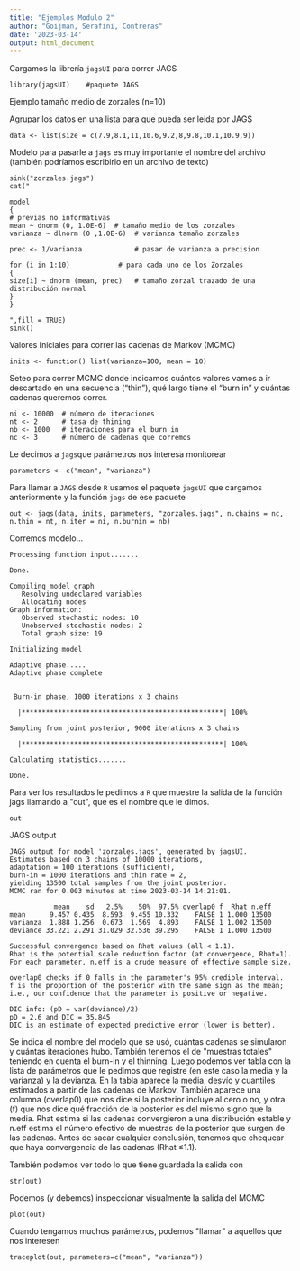 ```yaml
---
title: "Ejemplos Modulo 2"
author: "Goijman, Serafini, Contreras"
date: '2023-03-14'
output: html_document
---
```


Cargamos la librería `jagsUI` para correr JAGS 
```{r setup, error=TRUE}
library(jagsUI)    #paquete JAGS
```
Ejemplo tamaño medio de zorzales (n=10)

Agrupar los datos en una lista para que pueda ser leida por JAGS
```{r, error=TRUE}
data <- list(size = c(7.9,8.1,11,10.6,9.2,8,9.8,10.1,10.9,9))
```

Modelo para pasarle a `jags`
es muy importante el nombre del archivo (también podríamos escribirlo en un archivo de texto)
```{r, error=TRUE, include=FALSE}
sink("zorzales.jags")
cat("

model
{
# previas no informativas
mean ~ dnorm (0, 1.0E-6)  # tamaño medio de los zorzales
varianza ~ dlnorm (0 ,1.0E-6)  # varianza tamaño zorzales

prec <- 1/varianza             # pasar de varianza a precision 

for (i in 1:10)            # para cada uno de los Zorzales
{
size[i] ~ dnorm (mean, prec)   # tamaño zorzal trazado de una distribución normal
}
}

",fill = TRUE)
sink()
```

Valores Iniciales para correr las cadenas de Markov (MCMC)
```{r, error=TRUE}
inits <- function() list(varianza=100, mean = 10)

```

Seteo para correr MCMC donde incicamos cuántos valores vamos a ir descartado en una secuencia (“thin”), qué largo tiene el “burn in” y cuántas cadenas queremos correr.
```{r, error=TRUE}
ni <- 10000  # número de iteraciones
nt <- 2      # tasa de thining
nb <- 1000   # iteraciones para el burn in
nc <- 3      # número de cadenas que corremos
```

Le decimos a `jags`que parámetros nos interesa monitorear
```{r, error=TRUE}
parameters <- c("mean", "varianza")
```
Para llamar a `JAGS` desde `R` usamos el paquete `jagsUI` que cargamos anteriormente y la función `jags` de ese paquete
```{r, error=TRUE, include=FALSE}
out <- jags(data, inits, parameters, "zorzales.jags", n.chains = nc, n.thin = nt, n.iter = ni, n.burnin = nb)
```

Corremos modelo...
```
Processing function input....... 

Done. 
 
Compiling model graph
   Resolving undeclared variables
   Allocating nodes
Graph information:
   Observed stochastic nodes: 10
   Unobserved stochastic nodes: 2
   Total graph size: 19

Initializing model

Adaptive phase..... 
Adaptive phase complete 
 

 Burn-in phase, 1000 iterations x 3 chains 
 
  |**************************************************| 100%

Sampling from joint posterior, 9000 iterations x 3 chains 
 
  |**************************************************| 100%

Calculating statistics....... 

Done. 
```

Para ver los resultados le pedimos a `R` que muestre la salida de la función jags llamando a "out", que es el nombre que le dimos. 

```{r, error=TRUE}
out
```
JAGS output
```
JAGS output for model 'zorzales.jags', generated by jagsUI.
Estimates based on 3 chains of 10000 iterations,
adaptation = 100 iterations (sufficient),
burn-in = 1000 iterations and thin rate = 2,
yielding 13500 total samples from the joint posterior. 
MCMC ran for 0.003 minutes at time 2023-03-14 14:21:01.

           mean    sd   2.5%    50%  97.5% overlap0 f  Rhat n.eff
mean      9.457 0.435  8.593  9.455 10.332    FALSE 1 1.000 13500
varianza  1.888 1.256  0.673  1.569  4.893    FALSE 1 1.002 13500
deviance 33.221 2.291 31.029 32.536 39.295    FALSE 1 1.000 13500

Successful convergence based on Rhat values (all < 1.1). 
Rhat is the potential scale reduction factor (at convergence, Rhat=1). 
For each parameter, n.eff is a crude measure of effective sample size. 

overlap0 checks if 0 falls in the parameter's 95% credible interval.
f is the proportion of the posterior with the same sign as the mean;
i.e., our confidence that the parameter is positive or negative.

DIC info: (pD = var(deviance)/2) 
pD = 2.6 and DIC = 35.845 
DIC is an estimate of expected predictive error (lower is better).
```
Se indica el nombre del modelo que se usó, cuántas cadenas se simularon y cuántas iteraciones hubo. También tenemos el de "muestras totales" teniendo en cuenta el burn-in y el thinning. 
Luego podemos ver tabla con la lista de parámetros que le pedimos que registre (en este caso la media y la varianza) y la devianza. En la tabla aparece la media, desvío y cuantiles estimados a partir de las cadenas de Markov. 
También aparece una columna (overlap0) que nos dice si la posterior incluye al cero o no, y otra (f) que nos dice qué fracción de la posterior es del mismo signo que la media. 
Rhat estima si las cadenas convergieron a una distribución estable y n.eff estima el número efectivo de muestras de la posterior que surgen de las cadenas. 
Antes de sacar cualquier conclusión, tenemos que chequear que haya convergencia de las cadenas (Rhat ≤1.1). 

También podemos ver todo lo que tiene guardada la salida con 
```{r, error=TRUE}
str(out)
```

Podemos (y debemos) inspeccionar visualmente la salida del MCMC
```{r, error=TRUE}
plot(out)
```

Cuando tengamos muchos parámetros, podemos "llamar" a aquellos que nos interesen
```{r, error=TRUE}
traceplot(out, parameters=c("mean", "varianza")) 
```
